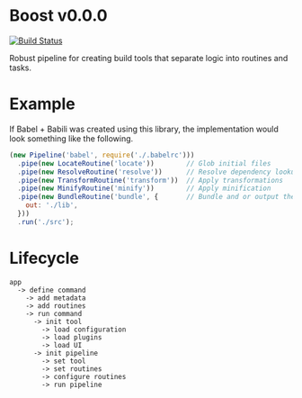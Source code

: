# Boost v0.0.0
[![Build Status](https://travis-ci.org/milesj/boost.svg?branch=master)](https://travis-ci.org/milesj/boost)

Robust pipeline for creating build tools that separate logic into routines and tasks.

# Example

If Babel + Babili was created using this library, the implementation would look something like the following.

```js
(new Pipeline('babel', require('./.babelrc')))
  .pipe(new LocateRoutine('locate'))        // Glob initial files
  .pipe(new ResolveRoutine('resolve'))      // Resolve dependency lookups
  .pipe(new TransformRoutine('transform'))  // Apply transformations
  .pipe(new MinifyRoutine('minify'))        // Apply minification
  .pipe(new BundleRoutine('bundle', {       // Bundle and or output the files
    out: './lib',
  }))
  .run('./src');
```

# Lifecycle

```
app
  -> define command
    -> add metadata
    -> add routines
    -> run command
      -> init tool
        -> load configuration
        -> load plugins
        -> load UI
      -> init pipeline
        -> set tool
        -> set routines
        -> configure routines
        -> run pipeline
```
